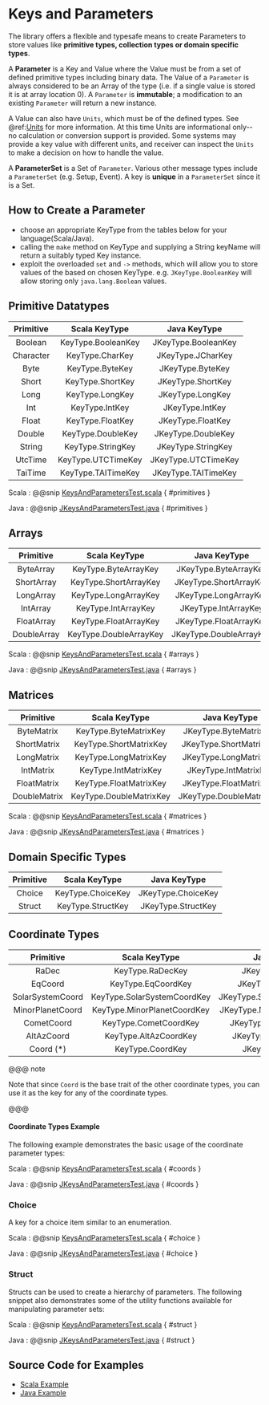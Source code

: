 # Keys and Parameters

The library offers a flexible and typesafe means to create Parameters to store values like **primitive types, collection types or domain specific types**. 

A **Parameter** is a Key and Value where the Value must be from a set of defined primitive types including binary data.
The Value of a `Parameter` is always considered to be an Array of the type (i.e. if a single value is stored it is at array location 0). 
A `Parameter` is **immutable**; a modification to an existing `Parameter` will return a new instance. 

A Value can also have `Units`, which must be of the defined types. See @ref:[Units](./units.md) for more information. At this time
Units are informational only--no calculation or conversion support is provided. Some systems may provide a key value with different
units, and receiver can inspect the `Units` to make a decision on how to handle the value.

A **ParameterSet** is a Set of `Parameter`. Various other message types include a `ParameterSet` (e.g. Setup, Event). 
A key is **unique** in a `ParameterSet` since it is a Set. 

## How to Create a Parameter
 
 * choose an appropriate KeyType from the tables below for your language(Scala/Java).    
 * calling the `make` method on KeyType and supplying a String keyName will return a suitably typed Key instance.    
 * exploit the overloaded `set` and `->` methods, which will allow you to store values of the based on chosen KeyType. e.g. `JKeyType.BooleanKey` will allow storing only `java.lang.Boolean` values.
 
## Primitive Datatypes

| Primitive       | Scala KeyType               | Java KeyType                   |
| :-------------: |:--------------------------: | :-----------------------------:| 
| Boolean         | KeyType.BooleanKey          | JKeyType.BooleanKey           |
| Character       | KeyType.CharKey             | JKeyType.JCharKey             |
| Byte            | KeyType.ByteKey             | JKeyType.ByteKey              |
| Short           | KeyType.ShortKey            | JKeyType.ShortKey             |
| Long            | KeyType.LongKey             | JKeyType.LongKey              |
| Int             | KeyType.IntKey              | JKeyType.IntKey               |
| Float           | KeyType.FloatKey            | JKeyType.FloatKey             |
| Double          | KeyType.DoubleKey           | JKeyType.DoubleKey            |
| String          | KeyType.StringKey           | JKeyType.StringKey            |
| UtcTime         | KeyType.UTCTimeKey          | JKeyType.UTCTimeKey           |
| TaiTime         | KeyType.TAITimeKey          | JKeyType.TAITimeKey           |

Scala
:   @@snip [KeysAndParametersTest.scala](../../../../examples/src/test/scala/example/params/KeysAndParametersTest.scala) { #primitives }

Java
:   @@snip [JKeysAndParametersTest.java](../../../../examples/src/test/java/example/params/JKeysAndParametersTest.java) { #primitives }

## Arrays

| Primitive       | Scala KeyType               | Java KeyType                   |
| :-------------: |:--------------------------: | :-----------------------------:| 
| ByteArray       | KeyType.ByteArrayKey        | JKeyType.ByteArrayKey         |
| ShortArray      | KeyType.ShortArrayKey       | JKeyType.ShortArrayKey        |
| LongArray       | KeyType.LongArrayKey        | JKeyType.LongArrayKey         |
| IntArray        | KeyType.IntArrayKey         | JKeyType.IntArrayKey          |
| FloatArray      | KeyType.FloatArrayKey       | JKeyType.FloatArrayKey        |
| DoubleArray     | KeyType.DoubleArrayKey      | JKeyType.DoubleArrayKey       |

Scala
:   @@snip [KeysAndParametersTest.scala](../../../../examples/src/test/scala/example/params/KeysAndParametersTest.scala) { #arrays }

Java
:   @@snip [JKeysAndParametersTest.java](../../../../examples/src/test/java/example/params/JKeysAndParametersTest.java) { #arrays }

## Matrices

| Primitive       | Scala KeyType               | Java KeyType                   |
| :-------------: |:--------------------------: | :-----------------------------:| 
| ByteMatrix      | KeyType.ByteMatrixKey       | JKeyType.ByteMatrixKey        |
| ShortMatrix     | KeyType.ShortMatrixKey      | JKeyType.ShortMatrixKey       |
| LongMatrix      | KeyType.LongMatrixKey       | JKeyType.LongMatrixKey        |
| IntMatrix       | KeyType.IntMatrixKey        | JKeyType.IntMatrixKey         |
| FloatMatrix     | KeyType.FloatMatrixKey      | JKeyType.FloatMatrixKey       |
| DoubleMatrix    | KeyType.DoubleMatrixKey     | JKeyType.DoubleMatrixKey      |

Scala
:   @@snip [KeysAndParametersTest.scala](../../../../examples/src/test/scala/example/params/KeysAndParametersTest.scala) { #matrices }

Java
:   @@snip [JKeysAndParametersTest.java](../../../../examples/src/test/java/example/params/JKeysAndParametersTest.java) { #matrices }


## Domain Specific Types

| Primitive       | Scala KeyType               | Java KeyType                   | 
| :-------------: |:--------------------------: | :-----------------------------:|  
| Choice          | KeyType.ChoiceKey           | JKeyType.ChoiceKey            |
| Struct          | KeyType.StructKey           | JKeyType.StructKey            |

## Coordinate Types

| Primitive       | Scala KeyType               | Java KeyType                   | 
| :-------------: |:--------------------------: | :-----------------------------:|  
| RaDec           | KeyType.RaDecKey            | JKeyType.RaDecKey             |
| EqCoord         | KeyType.EqCoordKey          | JKeyType.EqCoordKey           |
| SolarSystemCoord| KeyType.SolarSystemCoordKey | JKeyType.SolarSystemCoordKey  |
| MinorPlanetCoord| KeyType.MinorPlanetCoordKey | JKeyType.MinorPlanetCoordKey  |
| CometCoord      | KeyType.CometCoordKey       | JKeyType.CometCoordKey        |
| AltAzCoord      | KeyType.AltAzCoordKey       | JKeyType.AltAzCoordKey        |
| Coord  (*)      | KeyType.CoordKey            | JKeyType.CoordKey             |

@@@ note

Note that since `Coord` is the base trait of the other coordinate types, you can use it as
the key for any of the coordinate types.

@@@

#### Coordinate Types Example

The following example demonstrates the basic usage of the coordinate parameter types:

Scala
:   @@snip [KeysAndParametersTest.scala](../../../../examples/src/test/scala/example/params/KeysAndParametersTest.scala) { #coords }

Java
:   @@snip [JKeysAndParametersTest.java](../../../../examples/src/test/java/example/params/JKeysAndParametersTest.java) { #coords }


### Choice

A key for a choice item similar to an enumeration.

Scala
:   @@snip [KeysAndParametersTest.scala](../../../../examples/src/test/scala/example/params/KeysAndParametersTest.scala) { #choice }

Java
:   @@snip [JKeysAndParametersTest.java](../../../../examples/src/test/java/example/params/JKeysAndParametersTest.java) { #choice }


### Struct

Structs can be used to create a hierarchy of parameters. The following snippet also demonstrates some of the utility functions
available for manipulating parameter sets:

Scala
:   @@snip [KeysAndParametersTest.scala](../../../../examples/src/test/scala/example/params/KeysAndParametersTest.scala) { #struct }

Java
:   @@snip [JKeysAndParametersTest.java](../../../../examples/src/test/java/example/params/JKeysAndParametersTest.java) { #struct }

## Source Code for Examples

* [Scala Example]($github.base_url$/examples/src/test/scala/example/params/KeysAndParametersTest.scala)
* [Java Example]($github.base_url$/examples/src/test/java/example/params/JKeysAndParametersTest.java)